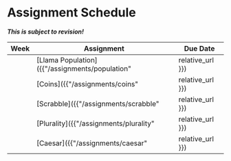 # Assignment Schedule
_**This is subject to revision!**_

| **Week** | **Assignment**                                                     | **Due Date** |
|----------|--------------------------------------------------------------------|--------------|
|          | [Llama Population]({{"/assignments/population" | relative_url }})  |              |
|          | [Coins]({{"/assignments/coins" | relative_url }})                  |              |
|          | [Scrabble]({{"/assignments/scrabble" | relative_url }})            |              |
|          | [Plurality]({{"/assignments/plurality" | relative_url }})          |              |
|          | [Caesar]({{"/assignments/caesar" | relative_url }})                |              |